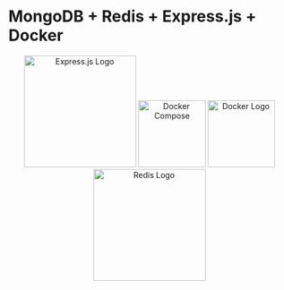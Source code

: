 # MongoDB + Redis + Express.js + Docker

<p align="center">
  <a href="https://expressjs.com/" target="blank"><img src="https://upload.wikimedia.org/wikipedia/commons/6/64/Expressjs.png" width="200" alt="Express.js Logo" /></a>
  <a target="_blank" href="https://github.com/docker/compose" target="blank"><img src="https://raw.githubusercontent.com/docker/compose/v2/logo.png" alt="Docker Compose" title="Docker Compose Logo" width="120"></a>
  <a target="_blank" href="https://www.docker.com/" target="blank"><img src="https://www.docker.com/wp-content/uploads/2022/03/Moby-logo.png" alt="Docker Logo" title="Docker  Logo" width="120"></a>
  <a target="_blank" href="https://www.redis.com">
  <img width="200" alt="Redis Logo" title="Redis Logo" src="https://upload.wikimedia.org/wikipedia/commons/thumb/6/64/Logo-redis.svg/512px-Logo-redis.svg.png?20210820223643"/>
</a>
<!--<a target="_blank" href="https://graphql.org/" target="blank"  style="height:'30px';"><img src="https://graphql.org/img/brand/logos/logo.svg" alt="GraphQL Logo" title="GraphQL  Logo" width="120"></a>-->
</p>
